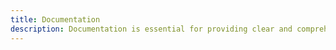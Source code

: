 ```yaml
---
title: Documentation
description: Documentation is essential for providing clear and comprehensive information about software systems, APIs, and development processes. It helps developers understand how to use, integrate, and maintain various components effectively. Explore best practices for creating high-quality documentation, including structuring content, using clear language, and incorporating examples. Learn about tools and methodologies for maintaining and updating documentation, ensuring it remains accurate and useful throughout the software lifecycle.
---
```

